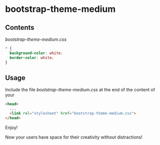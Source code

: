 # bootstrap-theme-medium

## Contents
*bootstrap-theme-medium.css*
```css
* {
  background-color: white;
  border-color: white;
}
```

## Usage
Include the file *bootstrap-theme-medium.css* at the end of the content of your *<head>*

```html
<head>
  ...
  <link rel="stylesheet" href="bootstrap-theme-medium.css">
</head>
```

Enjoy!

Now your users have space for their creativity without distractions!
